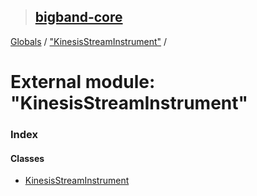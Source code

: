 > ## [bigband-core](../README.md)

[Globals](../globals.md) / ["KinesisStreamInstrument"](_kinesisstreaminstrument_.md) /

# External module: "KinesisStreamInstrument"

### Index

#### Classes

* [KinesisStreamInstrument](../classes/_kinesisstreaminstrument_.kinesisstreaminstrument.md)